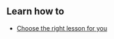 
## Learn how to

- [Choose the right lesson for you](en/topics/practice-2-planning/0-getting-started/3-learn.md)
